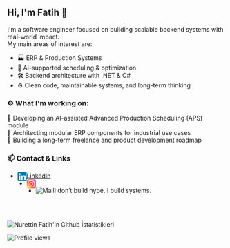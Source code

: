 [//]:[![MasterHead](https://avatars.githubusercontent.com/u/43918312?s=400&u=fa5b2a6b55e77cea7e4f7235bbfedb54eae55490&v=4)](https://github.com/nfatihakkin)
## Hi, I'm Fatih 👋

I'm a software engineer focused on building scalable backend systems with real-world impact.  
My main areas of interest are:

- 🏭 ERP & Production Systems
- 🧠 AI-supported scheduling & optimization
- 🛠️ Backend architecture with .NET & C#
- ⚙️ Clean code, maintainable systems, and long-term thinking

### ⚙️ What I'm working on:
🔹 Developing an AI-assisted Advanced Production Scheduling (APS) module  
🔹 Architecting modular ERP components for industrial use cases  
🔹 Building a long-term freelance and product development roadmap


### 📫 Contact & Links

- <a href="https://www.linkedin.com/in/nfatihakkin/"><img align="left" src="https://github.com/nfatihakkin/nfatihakkin/blob/main/images/linkedin.png" alt="LinkedIn" width="21px"/>[LinkedIn](https://www.linkedin.com/in/nfatihakkin/)</a>
- <a href="https://www.instagram.com/nfatihakkin/"><img align="left" src="https://github.com/nfatihakkin/nfatihakkin/blob/main/images/instagram.png" alt="Instagram" width="21px"/></a>
- <a href="mailto:nfatihakkin@gmail.com"><img align="left" src="https://img.shields.io/badge/gmail-%23DD0031.svg?&style=for-the-badge&logo=gmail&logoColor=white" alt="Mail" height="21px" /></a>
I don’t build hype. I build systems.

<br /><br />


![Nurettin Fatih'in Github İstatistikleri](https://github-readme-stats.vercel.app/api?username=nfatihakkin&hide=contribs,prs)

![Profile views](https://gpvc.arturio.dev/nfatihakkin)  
<!--
**nfatihakkin/nfatihakkin** is a ✨ _special_ ✨ repository because its `README.md` (this file) appears on your GitHub profile.

Here are some ideas to get you started:

- 🔭 I’m currently working on ...
- 🌱 I’m currently learning ...
- 👯 I’m looking to collaborate on ...
- 🤔 I’m looking for help with ...
- 💬 Ask me about ...
- 📫 How to reach me: ...
- 😄 Pronouns: ...
- ⚡ Fun fact: ...
-->
